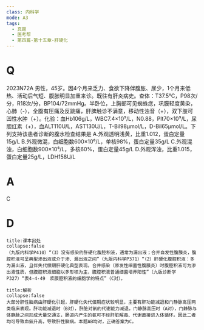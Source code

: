 ```yaml
---
class: 内科学
mode: A3
tags:
  - 真题
  - 医考帮
  - 第四篇-第十五章-肝硬化
---
```


# Q
2023N72A 男性，45岁。因4个月来乏力、食欲下降伴腹胀、尿少，1个月来低热、活动后气短、腹胀明显加重来诊。既往有肝炎病史。查体：T37.5℃，P98次/分，R18次/分，BP104/72mmHg。半卧位，上胸部可见蜘蛛痣，巩膜轻度黄染，心肺（-），全腹有压痛及反跳痛，肝脾触诊不满意，移动性浊音（+），双下肢可凹性水肿（+）。化验：血Hb106g/L，WBC7.4×10⁹/L，N0.88，Plt70×10⁹/L，尿胆红素（+），血ALT110U/L，AST130U/L，T-Bil98μmol/L，D-Bil65μmol/L。下列支持该患者诊断的腹水检查结果是
A.外观透明浅黄，比重1.012，蛋白定量15g/L
B.外观微混，白细胞数600×10⁶/L，单核98%，蛋白定量35g/L
C.外观混浊，白细胞数900×10⁶/L，多核60%，蛋白定量45g/L
D.外观浑浊，比重1.015，蛋白定量25g/L，LDH158U/L

# A
C
# D
```ad-note
title:课本出处
collapse:false
（九版内科学P410）“（3）没有感染的肝硬化腹腔积液，通常为漏出液；合并自发性腹膜炎，腹腔积液可呈典型渗出液或介于渗、漏出液之间”（九版内科学P371）“（2）肝硬化腹腔积液：多为漏出液，且伴失代偿期肝硬化典型表现。合并感染（原发性细菌性腹膜炎）时腹腔积液可为渗出液性质，但腹腔积液细胞以多形核为主，腹腔积液普通细菌培养阳性”（九版诊断学P327）“表4-4-49　浆膜腔积液的细胞学的特点”（C对）。
```

```ad-summary
title:解析
collapse:false
大部分肝性脑病由肝硬化引起，肝硬化失代偿期症状较明显，主要有肝功能减退和门静脉高压两类临床表现。肝功能减退时（B对），肝脏对氨的代谢能力减退，门静脉高压时（A对），门静脉与体静脉之间形成大量交通支，肠道内产生的氨可不经肝脏解毒、代谢直接进入体循环。因此二者均可导致血氨升高，导致肝性脑病。本题AB均对，正确答案为C。
```

